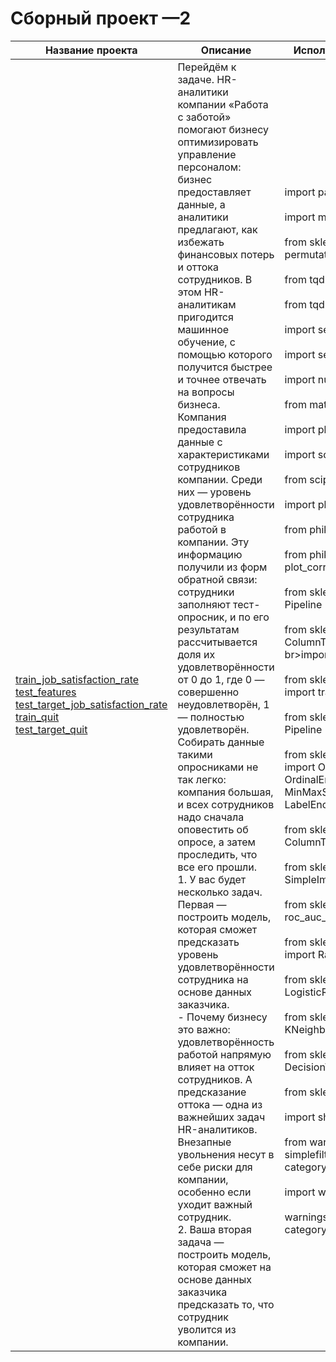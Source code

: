# Сборный проект —2
| Название проекта | Описание | Используемые библиотеки |
|------------------|----------|--------------------------|
| [train_job_satisfaction_rate](train_job_satisfaction_rate.csv)<br>[test_features](test_features.csv)<br>[test_target_job_satisfaction_rate](test_target_job_satisfaction_rate.csv)<br>[train_quit](train_quit.csv)<br>[test_target_quit](test_target_quit.csv)  | Перейдём к задаче. HR-аналитики компании «Работа с заботой» помогают бизнесу оптимизировать управление персоналом: бизнес предоставляет данные, а аналитики предлагают, как избежать финансовых потерь и оттока сотрудников. В этом HR-аналитикам пригодится машинное обучение, с помощью которого получится быстрее и точнее отвечать на вопросы бизнеса.<br>Компания предоставила данные с характеристиками сотрудников компании. Среди них — уровень удовлетворённости сотрудника работой в компании. Эту информацию получили из форм обратной связи: сотрудники заполняют тест-опросник, и по его результатам рассчитывается доля их удовлетворённости от 0 до 1, где 0 — совершенно неудовлетворён, 1 — полностью удовлетворён.<br>Собирать данные такими опросниками не так легко: компания большая, и всех сотрудников надо сначала оповестить об опросе, а затем проследить, что все его прошли.<br>1. У вас будет несколько задач. Первая — построить модель, которая сможет предсказать уровень удовлетворённости сотрудника на основе данных заказчика.<br>- Почему бизнесу это важно: удовлетворённость работой напрямую влияет на отток сотрудников. А предсказание оттока — одна из важнейших задач HR-аналитиков. Внезапные увольнения несут в себе риски для компании, особенно если уходит важный сотрудник.<br>2. Ваша вторая задача — построить модель, которая сможет на основе данных заказчика предсказать то, что сотрудник уволится из компании.| <br>import pandas as pd<br><br>import matplotlib.pyplot as plt<br><br>from sklearn.inspection import permutation_importance<br><br>from tqdm.notebook import tqdm<br><br>from tqdm import tqdm<br><br>import seaborn as sns<br><br>import seaborn.objects as so <br><br>import numpy as np<br><br>from math import *<br><br>import plotly.express as px<br><br>import scipy.stats as st<br><br>from scipy.stats import mode<br><br>import phik<br><br>from phik import phik_matrix<br><br>from phik.report import plot_correlation_matrix<br><br>from sklearn.pipeline import Pipeline<br><br>from sklearn.compose import ColumnTransformer<br>br>import numpy as np<br><br>from sklearn.model_selection import train_test_split<br><br>from sklearn.pipeline import Pipeline<br><br>from sklearn.preprocessing import OneHotEncoder, OrdinalEncoder, StandardScaler, MinMaxScaler, RobustScaler, LabelEncoder<br><br>from sklearn.compose import ColumnTransformer<br><br>from sklearn.impute import SimpleImputer<br><br>from sklearn.metrics import roc_auc_score<br><br>from sklearn.model_selection import RandomizedSearchCV<br><br>from sklearn.linear_model import LogisticRegression<br><br>from sklearn.neighbors import KNeighborsClassifier<br><br>from sklearn.tree import DecisionTreeClassifier<br><br>from sklearn.svm import SVC<br><br>import shap<br><br>from warnings import simplefilter<br>simplefilter(action='ignore', category=FutureWarning)<br><br>import warnings<br><br>warnings.filterwarnings("ignore", category=DeprecationWarning)<br> |


